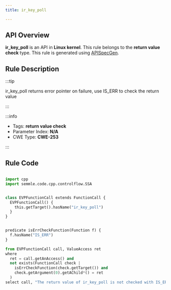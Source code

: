 ```yaml
---
title: ir_key_poll

---
```



## API Overview
**ir_key_poll** is an API in **Linux kernel**. This rule belongs to the **return value check** type. This rule is generated using [APISpecGen](../../tools/APISpecGen).
## Rule Description

:::tip

ir_key_poll returns error pointer on failure, use IS_ERR to check the return value

:::

:::info

- Tags: **return value check**
- Parameter Index: **N/A**
- CWE Type: **CWE-253**

:::

## Rule Code
```python

import cpp
import semmle.code.cpp.controlflow.SSA


class EVPFunctionCall extends FunctionCall {
  EVPFunctionCall() {
    this.getTarget().hasName("ir_key_poll")
  }
}


predicate isErrCheckFunction(Function f) {
  f.hasName("IS_ERR") 
}

from EVPFunctionCall call, ValueAccess ret
where
  ret = call.getAnAccess() and
  not exists(FunctionCall check |
    isErrCheckFunction(check.getTarget()) and
    check.getArgument(0).getAChild*() = ret
  )
select call, "The return value of ir_key_poll is not checked with IS_ERR."
    
```